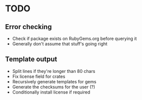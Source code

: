 # TODO

## Error checking
* Check if package exists on RubyGems.org before querying it
* Generally don't assume that stuff's going right

## Template output
* Split lines if they're longer than 80 chars
* Fix license field for crates
* Recursively generate templates for gems
* Generate the checksums for the user (?)
* Conditionally install license if required